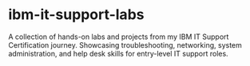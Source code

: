 # ibm-it-support-labs
A collection of hands-on labs and projects from my IBM IT Support Certification journey. Showcasing troubleshooting, networking, system administration, and help desk skills for entry-level IT support roles.
